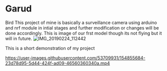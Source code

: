 # Garud
Bird
This project of mine is basically a surveillance camera using arduino and nrf module in intial stages and further modification or changes will be done accordingly.
This is image of our frst model though its not flying but it will in future.
 ![IMG_20190224_112442](https://user-images.githubusercontent.com/53709931/154854780-387e0963-dbc0-4dd9-a7eb-bb3a1e6b2f43.jpg)

This is a short demonstration of my project 

https://user-images.githubusercontent.com/53709931/154855684-23d78d95-5d44-424f-ad09-46560360340a.mp4
